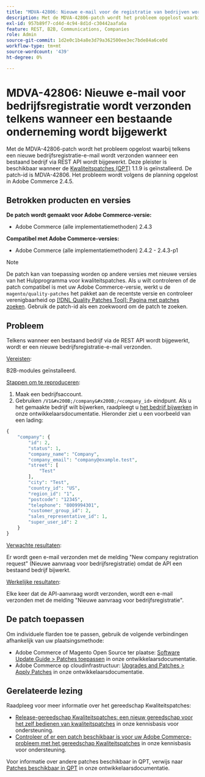 ```yaml
---
title: "MDVA-42806: Nieuwe e-mail voor de registratie van bedrijven wordt verzonden telkens wanneer een bestaande onderneming wordt bijgewerkt"
description: Met de MDVA-42806-patch wordt het probleem opgelost waarbij telkens een nieuwe bedrijfsregistratie-e-mail wordt verzonden wanneer een bestaand bedrijf via REST API wordt bijgewerkt. Deze patch is beschikbaar wanneer [Quality Patches Tool (QPT)] (/help/announcements/adobe-commerce-announcements/magento-quality-patches-released-new-tool-to-self-serve-quality-patches.md) 1.1.9 is geïnstalleerd. De patch-id is MDVA-42806. Het probleem wordt volgens de planning opgelost in Adobe Commerce 2.4.5.
exl-id: 957b89f7-cd4d-4c94-8d1d-c30442aafa6a
feature: REST, B2B, Communications, Companies
role: Admin
source-git-commit: 1d2e0c1b4a8e3d79a362500ee3ec7bde84a6ce0d
workflow-type: tm+mt
source-wordcount: '439'
ht-degree: 0%

---
```


# MDVA-42806: Nieuwe e-mail voor bedrijfsregistratie wordt verzonden telkens wanneer een bestaande onderneming wordt bijgewerkt

Met de MDVA-42806-patch wordt het probleem opgelost waarbij telkens een nieuwe bedrijfsregistratie-e-mail wordt verzonden wanneer een bestaand bedrijf via REST API wordt bijgewerkt. Deze pleister is beschikbaar wanneer de [Kwaliteitspatches (QPT)](/help/announcements/adobe-commerce-announcements/magento-quality-patches-released-new-tool-to-self-serve-quality-patches.md) 1.1.9 is geïnstalleerd. De patch-id is MDVA-42806. Het probleem wordt volgens de planning opgelost in Adobe Commerce 2.4.5.

## Betrokken producten en versies

**De patch wordt gemaakt voor Adobe Commerce-versie:**

* Adobe Commerce (alle implementatiemethoden) 2.4.3

**Compatibel met Adobe Commerce-versies:**

* Adobe Commerce (alle implementatiemethoden) 2.4.2 - 2.4.3-p1

>[!NOTE]
>
>De patch kan van toepassing worden op andere versies met nieuwe versies van het Hulpprogramma voor kwaliteitspatches. Als u wilt controleren of de patch compatibel is met uw Adobe Commerce-versie, werkt u de `magento/quality-patches` het pakket aan de recentste versie en controleer verenigbaarheid op [[!DNL Quality Patches Tool]: Pagina met patches zoeken](https://devdocs.magento.com/quality-patches/tool.html#patch-grid). Gebruik de patch-id als een zoekwoord om de patch te zoeken.

## Probleem

Telkens wanneer een bestaand bedrijf via de REST API wordt bijgewerkt, wordt er een nieuwe bedrijfsregistratie-e-mail verzonden.

<u>Vereisten</u>:

B2B-modules geïnstalleerd.

<u>Stappen om te reproduceren</u>:

1. Maak een bedrijfsaccount.
1. Gebruiken `/V1&#x200B;/company&#x200B;/<company_id>` eindpunt. Als u het gemaakte bedrijf wilt bijwerken, raadpleegt u [het bedrijf bijwerken](https://devdocs.magento.com/guides/v2.4/b2b/company-object.html#update-the-company) in onze ontwikkelaarsdocumentatie. Hieronder ziet u een voorbeeld van een lading:

```php
{
    "company": {
        "id": 2,
        "status": 1,
        "company_name": "Company",
        "company_email": "company@example.test",
        "street": [
            "Test"
        ],
        "city": "Test",
        "country_id": "US",
        "region_id": "1",
        "postcode": "12345",
        "telephone": "8009994301",
        "customer_group_id": 2,
        "sales_representative_id": 1,
        "super_user_id": 2
    }
}
```

<u>Verwachte resultaten</u>:

Er wordt geen e-mail verzonden met de melding &quot;New company registration request&quot; (Nieuwe aanvraag voor bedrijfsregistratie) omdat de API een bestaand bedrijf bijwerkt.

<u>Werkelijke resultaten</u>:

Elke keer dat de API-aanvraag wordt verzonden, wordt een e-mail verzonden met de melding &quot;Nieuwe aanvraag voor bedrijfsregistratie&quot;.

## De patch toepassen

Om individuele flarden toe te passen, gebruik de volgende verbindingen afhankelijk van uw plaatsingsmethode:

* Adobe Commerce of Magento Open Source ter plaatse: [Software Update Guide > Patches toepassen](https://devdocs.magento.com/guides/v2.4/comp-mgr/patching/mqp.html) in onze ontwikkelaarsdocumentatie.
* Adobe Commerce op cloudinfrastructuur: [Upgrades and Patches > Apply Patches](https://devdocs.magento.com/cloud/project/project-patch.html) in onze ontwikkelaarsdocumentatie.

## Gerelateerde lezing

Raadpleeg voor meer informatie over het gereedschap Kwaliteitspatches:

* [Release-gereedschap Kwaliteitspatches: een nieuw gereedschap voor het zelf bedienen van kwaliteitspatches](/help/announcements/adobe-commerce-announcements/magento-quality-patches-released-new-tool-to-self-serve-quality-patches.md) in onze kennisbasis voor ondersteuning.
* [Controleer of er een patch beschikbaar is voor uw Adobe Commerce-probleem met het gereedschap Kwaliteitspatches](/help/support-tools/patches-available-in-qpt-tool/check-patch-for-magento-issue-with-magento-quality-patches.md) in onze kennisbasis voor ondersteuning.

Voor informatie over andere patches beschikbaar in QPT, verwijs naar [Patches beschikbaar in QPT](https://devdocs.magento.com/quality-patches/tool.html#patch-grid) in onze ontwikkelaarsdocumentatie.
